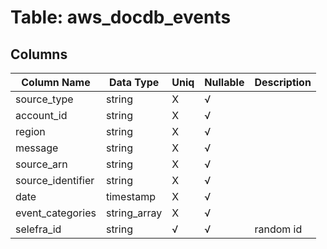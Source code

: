 # Table: aws_docdb_events

## Columns 

|  Column Name   |  Data Type  | Uniq | Nullable | Description | 
|  ----  | ----  | ----  | ----  | ---- | 
| source_type | string | X | √ |  | 
| account_id | string | X | √ |  | 
| region | string | X | √ |  | 
| message | string | X | √ |  | 
| source_arn | string | X | √ |  | 
| source_identifier | string | X | √ |  | 
| date | timestamp | X | √ |  | 
| event_categories | string_array | X | √ |  | 
| selefra_id | string | √ | √ | random id | 


